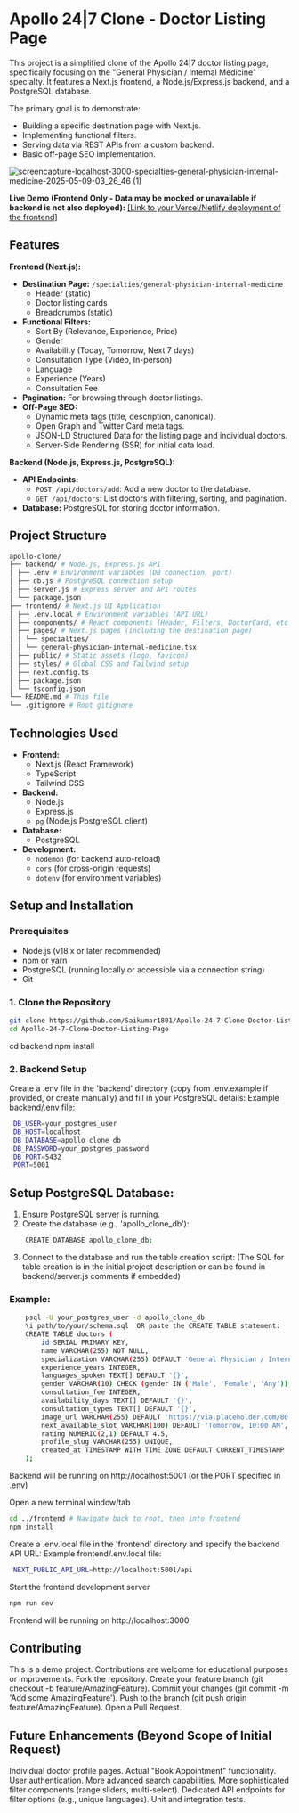 # Apollo 24|7 Clone - Doctor Listing Page

This project is a simplified clone of the Apollo 24|7 doctor listing page, specifically focusing on the "General Physician / Internal Medicine" specialty. It features a Next.js frontend, a Node.js/Express.js backend, and a PostgreSQL database.

The primary goal is to demonstrate:
-   Building a specific destination page with Next.js.
-   Implementing functional filters.
-   Serving data via REST APIs from a custom backend.
-   Basic off-page SEO implementation.

![screencapture-localhost-3000-specialties-general-physician-internal-medicine-2025-05-09-03_26_46 (1)](https://github.com/user-attachments/assets/8cd9e1c8-93fb-4fe1-9cb9-55a22b59ac72)

**Live Demo (Frontend Only - Data may be mocked or unavailable if backend is not also deployed):**
[[Link to your Vercel/Netlify deployment of the frontend]](https://apollo-page-ms5w.vercel.app/)

## Features

**Frontend (Next.js):**
-   **Destination Page:** `/specialties/general-physician-internal-medicine`
    -   Header (static)
    -   Doctor listing cards
    -   Breadcrumbs (static)
-   **Functional Filters:**
    -   Sort By (Relevance, Experience, Price)
    -   Gender
    -   Availability (Today, Tomorrow, Next 7 days)
    -   Consultation Type (Video, In-person)
    -   Language
    -   Experience (Years)
    -   Consultation Fee
-   **Pagination:** For browsing through doctor listings.
-   **Off-Page SEO:**
    -   Dynamic meta tags (title, description, canonical).
    -   Open Graph and Twitter Card meta tags.
    -   JSON-LD Structured Data for the listing page and individual doctors.
    -   Server-Side Rendering (SSR) for initial data load.

**Backend (Node.js, Express.js, PostgreSQL):**
-   **API Endpoints:**
    -   `POST /api/doctors/add`: Add a new doctor to the database.
    -   `GET /api/doctors`: List doctors with filtering, sorting, and pagination.
-   **Database:** PostgreSQL for storing doctor information.

## Project Structure
```bash
apollo-clone/
├── backend/ # Node.js, Express.js API
│ ├── .env # Environment variables (DB connection, port)
│ ├── db.js # PostgreSQL connection setup
│ ├── server.js # Express server and API routes
│ └── package.json
├── frontend/ # Next.js UI Application
│ ├── .env.local # Environment variables (API URL)
│ ├── components/ # React components (Header, Filters, DoctorCard, etc.)
│ ├── pages/ # Next.js pages (including the destination page)
│ │ └── specialties/
│ │ └── general-physician-internal-medicine.tsx
│ ├── public/ # Static assets (logo, favicon)
│ ├── styles/ # Global CSS and Tailwind setup
│ ├── next.config.ts
│ ├── package.json
│ └── tsconfig.json
└── README.md # This file
└── .gitignore # Root gitignore

```

## Technologies Used

-   **Frontend:**
    -   Next.js (React Framework)
    -   TypeScript
    -   Tailwind CSS
-   **Backend:**
    -   Node.js
    -   Express.js
    -   `pg` (Node.js PostgreSQL client)
-   **Database:**
    -   PostgreSQL
-   **Development:**
    -   `nodemon` (for backend auto-reload)
    -   `cors` (for cross-origin requests)
    -   `dotenv` (for environment variables)

## Setup and Installation

### Prerequisites
-   Node.js (v18.x or later recommended)
-   npm or yarn
-   PostgreSQL (running locally or accessible via a connection string)
-   Git

### 1. Clone the Repository
```bash
git clone https://github.com/Saikumar1801/Apollo-24-7-Clone-Doctor-Listing-Page.git
cd Apollo-24-7-Clone-Doctor-Listing-Page
```
cd backend
npm install
### 2. Backend Setup
 Create a .env file in the 'backend' directory
 (copy from .env.example if provided, or create manually)
 and fill in your PostgreSQL details:
 Example backend/.env file:
```bash
 DB_USER=your_postgres_user
 DB_HOST=localhost
 DB_DATABASE=apollo_clone_db
 DB_PASSWORD=your_postgres_password
 DB_PORT=5432
 PORT=5001
```
## Setup PostgreSQL Database:
 1. Ensure PostgreSQL server is running.
 2. Create the database (e.g., 'apollo_clone_db'):
```bash
    CREATE DATABASE apollo_clone_db;
```
3. Connect to the database and run the table creation script:
    (The SQL for table creation is in the initial project description or can be found in backend/server.js comments if embedded)
###    Example:
```bash
    psql -U your_postgres_user -d apollo_clone_db
    \i path/to/your/schema.sql  OR paste the CREATE TABLE statement:
    CREATE TABLE doctors (
        id SERIAL PRIMARY KEY,
        name VARCHAR(255) NOT NULL,
        specialization VARCHAR(255) DEFAULT 'General Physician / Internal Medicine',
        experience_years INTEGER,
        languages_spoken TEXT[] DEFAULT '{}',
        gender VARCHAR(10) CHECK (gender IN ('Male', 'Female', 'Any')),
        consultation_fee INTEGER,
        availability_days TEXT[] DEFAULT '{}',
        consultation_types TEXT[] DEFAULT '{}',
        image_url VARCHAR(255) DEFAULT 'https://via.placeholder.com/80',
        next_available_slot VARCHAR(100) DEFAULT 'Tomorrow, 10:00 AM',
        rating NUMERIC(2,1) DEFAULT 4.5,
        profile_slug VARCHAR(255) UNIQUE,
        created_at TIMESTAMP WITH TIME ZONE DEFAULT CURRENT_TIMESTAMP
    );
```

 Backend will be running on http://localhost:5001 (or the PORT specified in .env)

 Open a new terminal window/tab
```bash
cd ../frontend # Navigate back to root, then into frontend
npm install
```

 Create a .env.local file in the 'frontend' directory
 and specify the backend API URL:
 Example frontend/.env.local file:
```bash
 NEXT_PUBLIC_API_URL=http://localhost:5001/api
```
Start the frontend development server
```bash
npm run dev
```
 Frontend will be running on http://localhost:3000

## Contributing
This is a demo project. Contributions are welcome for educational purposes or improvements.
Fork the repository.
Create your feature branch (git checkout -b feature/AmazingFeature).
Commit your changes (git commit -m 'Add some AmazingFeature').
Push to the branch (git push origin feature/AmazingFeature).
Open a Pull Request.

## Future Enhancements (Beyond Scope of Initial Request)
Individual doctor profile pages.
Actual "Book Appointment" functionality.
User authentication.
More advanced search capabilities.
More sophisticated filter components (range sliders, multi-select).
Dedicated API endpoints for filter options (e.g., unique languages).
Unit and integration tests.
